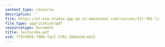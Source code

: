 ```yaml
---
content_type: resource
description: ''
file: https://ol-ocw-studio-app-qa.s3.amazonaws.com/courses/21l-701-literary-interpretation-interpreting-poetry-fall-2003/7f47d92b79bb7ac23762286ae14ca522_lecture9a.pdf
file_type: application/pdf
resourcetype: Document
title: lecture9a.pdf
uid: 7f47d92b-79bb-7ac2-3762-286ae14ca522
---
```

